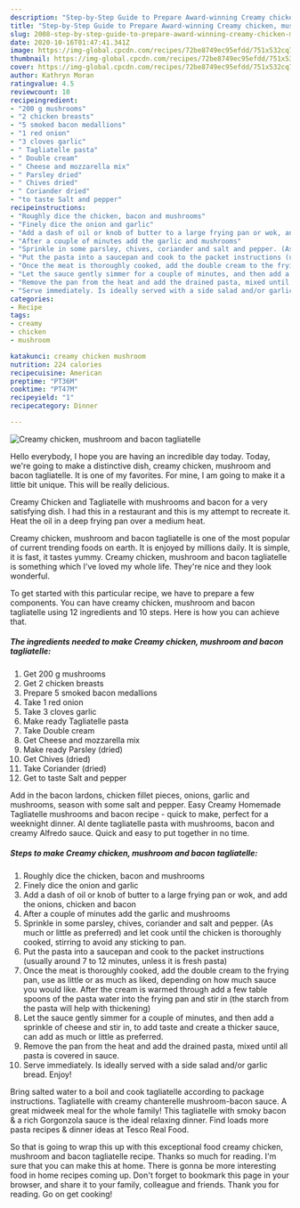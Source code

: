 ```yaml
---
description: "Step-by-Step Guide to Prepare Award-winning Creamy chicken, mushroom and bacon tagliatelle"
title: "Step-by-Step Guide to Prepare Award-winning Creamy chicken, mushroom and bacon tagliatelle"
slug: 2008-step-by-step-guide-to-prepare-award-winning-creamy-chicken-mushroom-and-bacon-tagliatelle
date: 2020-10-16T01:47:41.341Z
image: https://img-global.cpcdn.com/recipes/72be8749ec95efdd/751x532cq70/creamy-chicken-mushroom-and-bacon-tagliatelle-recipe-main-photo.jpg
thumbnail: https://img-global.cpcdn.com/recipes/72be8749ec95efdd/751x532cq70/creamy-chicken-mushroom-and-bacon-tagliatelle-recipe-main-photo.jpg
cover: https://img-global.cpcdn.com/recipes/72be8749ec95efdd/751x532cq70/creamy-chicken-mushroom-and-bacon-tagliatelle-recipe-main-photo.jpg
author: Kathryn Moran
ratingvalue: 4.5
reviewcount: 10
recipeingredient:
- "200 g mushrooms"
- "2 chicken breasts"
- "5 smoked bacon medallions"
- "1 red onion"
- "3 cloves garlic"
- " Tagliatelle pasta"
- " Double cream"
- " Cheese and mozzarella mix"
- " Parsley dried"
- " Chives dried"
- " Coriander dried"
- "to taste Salt and pepper"
recipeinstructions:
- "Roughly dice the chicken, bacon and mushrooms"
- "Finely dice the onion and garlic"
- "Add a dash of oil or knob of butter to a large frying pan or wok, and add the onions, chicken and bacon"
- "After a couple of minutes add the garlic and mushrooms"
- "Sprinkle in some parsley, chives, coriander and salt and pepper. (As much or little as preferred) and let cook until the chicken is thoroughly cooked, stirring to avoid any sticking to pan."
- "Put the pasta into a saucepan and cook to the packet instructions (usually around 7 to 12 minutes, unless it is fresh pasta)"
- "Once the meat is thoroughly cooked, add the double cream to the frying pan, use as little or as much as liked, depending on how much sauce you would like. After the cream is warmed through add a few table spoons of the pasta water into the frying pan and stir in (the starch from the pasta will help with thickening)"
- "Let the sauce gently simmer for a couple of minutes, and then add a sprinkle of cheese and stir in, to add taste and create a thicker sauce, can add as much or little as preferred."
- "Remove the pan from the heat and add the drained pasta, mixed until all pasta is covered in sauce."
- "Serve immediately. Is ideally served with a side salad and/or garlic bread. Enjoy!"
categories:
- Recipe
tags:
- creamy
- chicken
- mushroom

katakunci: creamy chicken mushroom 
nutrition: 224 calories
recipecuisine: American
preptime: "PT36M"
cooktime: "PT47M"
recipeyield: "1"
recipecategory: Dinner

---
```



![Creamy chicken, mushroom and bacon tagliatelle](https://img-global.cpcdn.com/recipes/72be8749ec95efdd/751x532cq70/creamy-chicken-mushroom-and-bacon-tagliatelle-recipe-main-photo.jpg)

Hello everybody, I hope you are having an incredible day today. Today, we're going to make a distinctive dish, creamy chicken, mushroom and bacon tagliatelle. It is one of my favorites. For mine, I am going to make it a little bit unique. This will be really delicious.

Creamy Chicken and Tagliatelle with mushrooms and bacon for a very satisfying dish. I had this in a restaurant and this is my attempt to recreate it. Heat the oil in a deep frying pan over a medium heat.

Creamy chicken, mushroom and bacon tagliatelle is one of the most popular of current trending foods on earth. It is enjoyed by millions daily. It is simple, it is fast, it tastes yummy. Creamy chicken, mushroom and bacon tagliatelle is something which I've loved my whole life. They're nice and they look wonderful.


To get started with this particular recipe, we have to prepare a few components. You can have creamy chicken, mushroom and bacon tagliatelle using 12 ingredients and 10 steps. Here is how you can achieve that.

<!--inarticleads1-->

##### The ingredients needed to make Creamy chicken, mushroom and bacon tagliatelle:

1. Get 200 g mushrooms
1. Get 2 chicken breasts
1. Prepare 5 smoked bacon medallions
1. Take 1 red onion
1. Take 3 cloves garlic
1. Make ready  Tagliatelle pasta
1. Take  Double cream
1. Get  Cheese and mozzarella mix
1. Make ready  Parsley (dried)
1. Get  Chives (dried)
1. Take  Coriander (dried)
1. Get to taste Salt and pepper


Add in the bacon lardons, chicken fillet pieces, onions, garlic and mushrooms, season with some salt and pepper. Easy Creamy Homemade Tagliatelle mushrooms and bacon recipe - quick to make, perfect for a weeknight dinner. Al dente tagliatelle pasta with mushrooms, bacon and creamy Alfredo sauce. Quick and easy to put together in no time. 

<!--inarticleads2-->

##### Steps to make Creamy chicken, mushroom and bacon tagliatelle:

1. Roughly dice the chicken, bacon and mushrooms
1. Finely dice the onion and garlic
1. Add a dash of oil or knob of butter to a large frying pan or wok, and add the onions, chicken and bacon
1. After a couple of minutes add the garlic and mushrooms
1. Sprinkle in some parsley, chives, coriander and salt and pepper. (As much or little as preferred) and let cook until the chicken is thoroughly cooked, stirring to avoid any sticking to pan.
1. Put the pasta into a saucepan and cook to the packet instructions (usually around 7 to 12 minutes, unless it is fresh pasta)
1. Once the meat is thoroughly cooked, add the double cream to the frying pan, use as little or as much as liked, depending on how much sauce you would like. After the cream is warmed through add a few table spoons of the pasta water into the frying pan and stir in (the starch from the pasta will help with thickening)
1. Let the sauce gently simmer for a couple of minutes, and then add a sprinkle of cheese and stir in, to add taste and create a thicker sauce, can add as much or little as preferred.
1. Remove the pan from the heat and add the drained pasta, mixed until all pasta is covered in sauce.
1. Serve immediately. Is ideally served with a side salad and/or garlic bread. Enjoy!


Bring salted water to a boil and cook tagliatelle according to package instructions. Tagliatelle with creamy chanterelle mushroom-bacon sauce. A great midweek meal for the whole family! This tagliatelle with smoky bacon &amp; a rich Gorgonzola sauce is the ideal relaxing dinner. Find loads more pasta recipes &amp; dinner ideas at Tesco Real Food. 

So that is going to wrap this up with this exceptional food creamy chicken, mushroom and bacon tagliatelle recipe. Thanks so much for reading. I'm sure that you can make this at home. There is gonna be more interesting food in home recipes coming up. Don't forget to bookmark this page in your browser, and share it to your family, colleague and friends. Thank you for reading. Go on get cooking!
